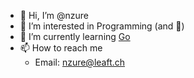 - 👋 Hi, I’m @nzure
- 👀 I’m interested in Programming (and 🏀)
- 🌱 I’m currently learning [Go]([https://nim-lang.org/](https://go.dev/))
- 📫 How to reach me
    - Email: nzure@leaft.ch

<!---
a-Zure/a-Zure is a ✨ special ✨ repository because its `README.md` (this file) appears on your GitHub profile.
You can click the Preview link to take a look at your changes.
--->
